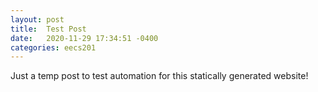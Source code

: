 ```yaml
---
layout: post
title:  Test Post
date:   2020-11-29 17:34:51 -0400
categories: eecs201
---
```

Just a temp post to test automation for this statically generated website!
